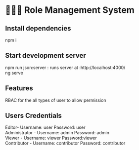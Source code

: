 # 🧑🏻‍💻 Role Management System

## Install dependencies

npm i

## Start development server
npm run json:server  : runs server at :http://localhost:4000/ <br/>
ng serve


## Features 
RBAC for the all types of user to allow permission

## Users Credentials
Editor- Username: user Password: user <br/>
Administrator - Username: admin Password: admin <br/>
Viewer - Username: viewer Password:viewer <br/>
Contributor - Username: contributor Password: contributor

